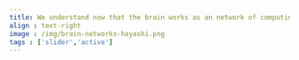 ```yaml
---
title: We understand now that the brain works as an network of computing centers connected to each others via active cables. The PESTILLI LAB works on understanding both the structure and functional properties of the components of these brain networks.
align : text-right
image : /img/brain-networks-hayashi.png
tags : ['slider','active']
---
```


